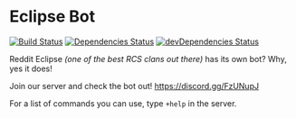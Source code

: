 # Eclipse Bot

[![Build Status](https://travis-ci.com/Luis729/eclipse-bot.svg?brach=ts-restructure)](https://travis-ci.com/Luis729/eclipse-bot)
[![Dependencies Status](https://david-dm.org/Luis729/eclipse-bot.svg)](https://david-dm.org/Luis729/eclipse-bot)
[![devDependencies Status](https://david-dm.org/Luis729/eclipse-bot/dev-status.svg)](https://david-dm.org/Luis729/eclipse-bot?type=dev)

Reddit Eclipse *(one of the best RCS clans out there)* has its own bot? Why, yes it does!

Join our server and check the bot out! https://discord.gg/FzUNupJ

For a list of commands you can use, type `+help` in the server.
